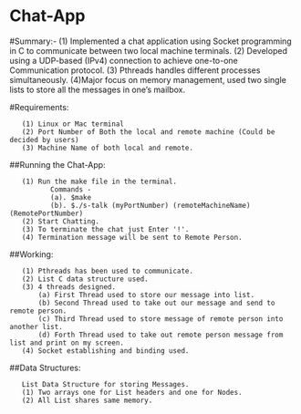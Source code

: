 # Chat-App
#Summary:-
(1) Implemented a chat application using Socket programming in C to communicate between two local machine terminals.
(2) Developed using a UDP-based (IPv4) connection to achieve one-to-one Communication protocol.
(3) Pthreads handles different processes simultaneously.
(4)Major focus on memory management, used two single lists to store all the messages in one’s mailbox.

#Requirements:  

       (1) Linux or Mac terminal
       (2) Port Number of Both the local and remote machine (Could be decided by users)
       (3) Machine Name of both local and remote.

##Running the Chat-App:

       (1) Run the make file in the terminal. 
              Commands -
              (a). $make
              (b). $./s-talk (myPortNumber) (remoteMachineName) (RemotePortNumber)
       (2) Start Chatting.
       (3) To terminate the chat just Enter '!'.
       (4) Termination message will be sent to Remote Person.

##Working:

       (1) Pthreads has been used to communicate.
       (2) List C data structure used. 
       (3) 4 threads designed.
           (a) First Thread used to store our message into list.
           (b) Second Thread used to take out our message and send to remote person.
           (c) Third Thread used to store message of remote person into another list.
           (d) Forth Thread used to take out remote person message from list and print on my screen.
       (4) Socket establishing and binding used.

##Data Structures:

       List Data Structure for storing Messages.
       (1) Two arrays one for List headers and one for Nodes.
       (2) All List shares same memory.
